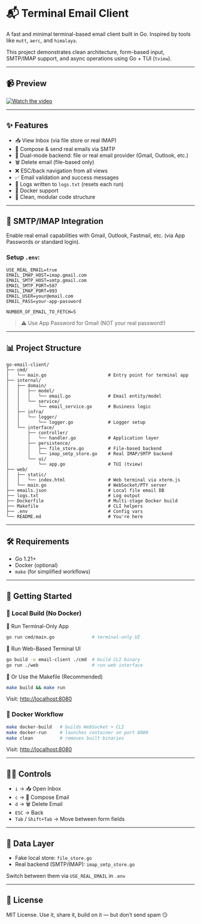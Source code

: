# 📬 Terminal Email Client

A fast and minimal terminal-based email client built in Go. Inspired by tools like `mutt`, `aerc`, and `himalaya`.

This project demonstrates clean architecture, form-based input, SMTP/IMAP support, and async operations using Go + TUI (`tview`).

---
## 📹 Preview

[![Watch the video](https://img.icons8.com/ios-filled/50/000000/video.png)](https://github.com/user-attachments/assets/e65bd86e-729f-41c4-9e44-35ee853f1ace)

---

## ✨ Features

- 📥 View Inbox (via file store or real IMAP)
- 📝 Compose & send real emails via SMTP
- 🚗 Dual-mode backend: file or real email provider (Gmail, Outlook, etc.)
- 🗑️ Delete email (file-based only)
- ❌ ESC/back navigation from all views
- ✅ Email validation and success messages
- 📃 Logs written to `logs.txt` (resets each run)
- 🐳 Docker support
- 🧼 Clean, modular code structure

---

## 🔌 SMTP/IMAP Integration

Enable real email capabilities with Gmail, Outlook, Fastmail, etc. (via App Passwords or standard login).

### Setup `.env`:

```env
USE_REAL_EMAIL=true 
EMAIL_IMAP_HOST=imap.gmail.com
EMAIL_SMTP_HOST=smtp.gmail.com
EMAIL_SMTP_PORT=587
EMAIL_IMAP_PORT=993
EMAIL_USER=your@email.com
EMAIL_PASS=your-app-password

NUMBER_OF_EMAIL_TO_FETCH=5
```

> ⚠️ Use App Password for Gmail (NOT your real password!)

---

## 📊 Project Structure

```
go-email-client/
├── cmd/
│   └── main.go                       # Entry point for terminal app
├── internal/
│   ├── domain/
│   │   ├── model/
│   │   │   └── email.go              # Email entity/model
│   │   └── service/
│   │       └── email_service.go      # Business logic
│   ├── infra/
│   │   └── logger/
│   │       └── logger.go             # Logger setup
│   └── interface/
│       ├── controller/
│       │   └── handler.go            # Application layer
│       ├── persistence/
│       │   ├── file_store.go         # File-based backend
│       │   └── imap_smtp_store.go    # Real IMAP/SMTP backend
│       └── ui/
│           └── app.go                # TUI (tview)
├── web/
│   ├── static/
│   │   └── index.html                # Web terminal via xterm.js
│   └── main.go                       # WebSocket/PTY server
├── emails.json                       # Local file email DB
├── logs.txt                          # Log output
├── Dockerfile                        # Multi-stage Docker build
├── Makefile                          # CLI helpers
├── .env                              # Config vars
└── README.md                         # You're here
```

---

## 🛠️ Requirements

- Go 1.21+
- Docker (optional)
- `make` (for simplified workflows)

---

## 🚀 Getting Started

### 🔧 Local Build (No Docker)

🔹 Run Terminal-Only App
```bash
go run cmd/main.go              # terminal-only UI
```

🔹 Run Web-Based Terminal UI
```bash
go build -o email-client ./cmd  # build CLI binary
go run ./web                    # run web interface
```

🔹 Or Use the Makefile (Recommended)
```bash
make build && make run
```

Visit: [http://localhost:8080](http://localhost:8080)

### 🐳 Docker Workflow

```bash
make docker-build   # builds WebSocket + CLI
make docker-run     # launches container on port 8080
make clean          # removes built binaries
```

Visit: [http://localhost:8080](http://localhost:8080)

---

## 👨‍💻 Controls

- `i` → 📥 Open Inbox
- `c` → 📝 Compose Email
- `d` → 🗑️ Delete Email
- `ESC` → Back
- `Tab` / `Shift+Tab` → Move between form fields

---

## 📂 Data Layer

- Fake local store: `file_store.go`
- Real backend (SMTP/IMAP): `imap_smtp_store.go`

Switch between them via `USE_REAL_EMAIL` in `.env`

---

## 📄 License

MIT License. Use it, share it, build on it — but don’t send spam 😏
